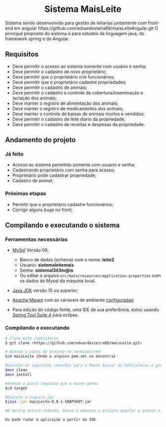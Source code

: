 <h1 align="center">Sistema MaisLeite</h1>
<p>
Sistema sendo desenvolvido para gestão de leitarias juntamente com front-end em angular https://github.com/eduardovieira89/maisLeiteAngular.git O principal propósito do sistema é para estudos da linguagem java, do framework spring e do Angular.
</p>

## Requisitos
- Deve permitir o acesso ao sistema somente com usuário e senha;
- Deve permitir o cadastro de novo proprietário;
- Deve permitir que o proprietário crie funcionários;
- Deve permitir que o proprietário cadastre propriedades;
- Deve permitir o cadastro de animais;
- Deve permitir o cadastro e controle de cobertura/inseminação e lactação dos animais;
- Deve manter o registro de alimentação dos animais;
- Deve manter o registro de medicamentos dos animais;
- Deve manter o controle de baixas de animais mortos e vendidos;
- Deve permitir o cadastro de leite diario da propriedade;
- Deve permitir o cadastro de receitas e despesas da propriedade.

## Andamento do projeto
### Já feito
- Acesso ao sistema permitido somente com usuario e senha;
- Cadastrando proprietário com senha para acesso;
- Proprietário pode cadastrar propriedade;
- Cadastro de animal;

### Próximas etapas
- Permitir que o proprietário cadastre funcionários;
- Corrigir alguns bugs no front;
 
 ## Compilando e executando o sistema
 ### Ferramentas necessárias
 - [MySql](https://www.mysql.com/downloads/) Versão 08;
   - Banco de dados (schema) com o nome: **leite2**
   - Usuario: **sistemaleitemais**
   - Senha: **sistemal3it3m@is**
   - Ou editar o arquivo `src/main/resources/application.properties` com os dados do Mysql da máquina local.
    
 - [Java JDK](https://www.oracle.com/java/technologies/javase-jdk16-downloads.html) versão 15 ou superior;
 - [Apache Maven](https://maven.apache.org/download.cgi) com as váriaveis de ambiente [configuradas](https://maven.apache.org/install.html);
 - Para edição do código fonte, uma IDE de sua preferência, estou usando [Spring Tool Suite 4](https://spring.io/tools) para eclipse.

### Compilando e executando
```bash
# Clone este repositório
$ git clone <https://github.com/eduardovieira89/maisLeite.git>

# Acesse a pasta do projeto no terminal/cmd
$cd maisLeite (Onde o arquivo pom.xml se encontra)

#Execute os seguintes comandos para o Maven baixar as bibliotecas e gerar o arquivo jar
$mvn clean
$mvn install

#Acesse a pasta template que o maven gerou
$cd target

#Execute o arquivo jar
$java -jar maisLeite-0.0.1-SNAPSHOT.jar

#O Spring estará rodando, baixe e execute o projeto angular e acesse via web.

```
```bash
Ou pode rodar a aplicação a partir da IDE
```



